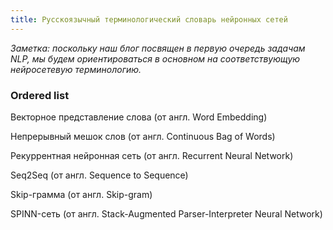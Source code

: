 ```yaml
---
title: Русскоязычный терминологический словарь нейронных сетей
---
```


*Заметка: поскольку наш блог посвящен в первую очередь задачам NLP, мы будем ориентироваться в основном на соответствующую нейросетевую терминологию.*

### Ordered list

Векторное представление слова (от англ. Word Embedding)

Непрерывный мешок слов (от англ. Continuous Bag of Words)

Рекуррентная нейронная сеть (от англ. Recurrent Neural Network)

Seq2Seq (от англ. Sequence to Sequence)

Skip-грамма (от англ. Skip-gram)

SPINN-сеть (от англ. Stack-Augmented Parser-Interpreter Neural Network)
